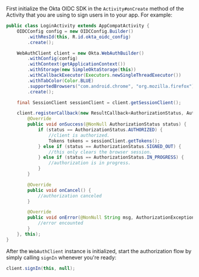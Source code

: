 First initialize the Okta OIDC SDK in the `Activity#onCreate` method of the Activity that you are using to sign users in to your app. For example:

```java
public class LoginActivity extends AppCompatActivity {
    OIDCConfig config = new OIDCConfig.Builder()
        .withResId(this, R.id.okta_oidc_config)
        .create();

    WebAuthClient client = new Okta.WebAuthBuilder()
        .withConfig(config)
        .withContext(getApplicationContext())
        .withStorage(new SimpleOktaStorage(this))
        .withCallbackExecutor(Executors.newSingleThreadExecutor())
        .withTabColor(Color.BLUE)
        .supportedBrowsers("com.android.chrome", "org.mozilla.firefox")
        .create();

    final SessionClient sessionClient = client.getSessionClient();

    client.registerCallback(new ResultCallback<AuthorizationStatus, AuthorizationException>() {
        @Override
        public void onSuccess(@NonNull AuthorizationStatus status) {
            if (status == AuthorizationStatus.AUTHORIZED) {
                //client is authorized.
                Tokens tokens = sessionClient.getTokens();
            } else if (status == AuthorizationStatus.SIGNED_OUT) {
                //this only clears the browser session.
            } else if (status == AuthorizationStatus.IN_PROGRESS) {
                //authorization is in progress.
            }
        }

        @Override
        public void onCancel() {
            //authorization canceled
        }

        @Override
        public void onError(@NonNull String msg, AuthorizationException error) {
            //error encounted
        }
    }, this);
}
```

After the `WebAuthClient` instance is initialized, start the authorization flow by simply calling `signIn` whenever you're ready:

```java
client.signIn(this, null);
```
